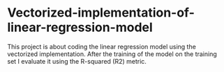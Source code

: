 # Vectorized-implementation-of-linear-regression-model
This project is about coding the linear regression model using the vectorized implementation. After the training of the model on the training set I evaluate it using the R-squared (R2) metric.
